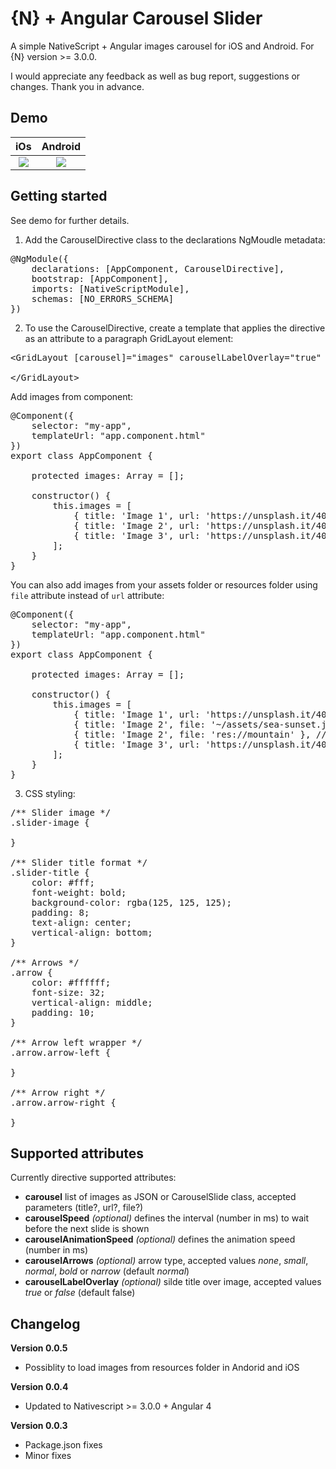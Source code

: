 # {N} + Angular Carousel Slider
A simple NativeScript + Angular images carousel for iOS and Android. For {N} version >= 3.0.0.

I would appreciate any feedback as well as bug report, suggestions or changes. Thank you in advance.

## Demo

iOs                        |  Android
:-------------------------:|:-------------------------:
![](https://github.com/alcoceba/ngCarouselDirective/blob/master/demo/ios.gif?raw=true)|![](https://github.com/alcoceba/ngCarouselDirective/blob/master/demo/android.gif?raw=true)

## Getting started


See demo for further details.

1. Add the CarouselDirective class to the declarations NgMoudle metadata:
<pre>
@NgModule({
    declarations: [AppComponent, CarouselDirective],
    bootstrap: [AppComponent],
    imports: [NativeScriptModule],
    schemas: [NO_ERRORS_SCHEMA]
})
</pre>

2. To use the CarouselDirective, create a template that applies the directive as an attribute to a paragraph GridLayout element:
<pre>
&lt;GridLayout [carousel]="images" carouselLabelOverlay="true" carouselSpeed="2000"&gt;
    
&lt;/GridLayout&gt;
</pre>

Add images from component:
<pre>
@Component({
    selector: "my-app",
    templateUrl: "app.component.html"
})
export class AppComponent {

    protected images: Array<any> = [];

    constructor() {
        this.images = [
            { title: 'Image 1', url: 'https://unsplash.it/400/300/?image=867' },
            { title: 'Image 2', url: 'https://unsplash.it/400/300/?image=870' },
            { title: 'Image 3', url: 'https://unsplash.it/400/300/?image=876' },
        ];
    }
}
</pre>

You can also add images from your assets folder or resources folder using `file` attribute instead of `url` attribute:
<pre>
@Component({
    selector: "my-app",
    templateUrl: "app.component.html"
})
export class AppComponent {

    protected images: Array<any> = [];

    constructor() {
        this.images = [
            { title: 'Image 1', url: 'https://unsplash.it/400/300/?image=867' },
            { title: 'Image 2', file: '~/assets/sea-sunset.jpg' },
            { title: 'Image 2', file: 'res://mountain' }, // Resource whitout extension
            { title: 'Image 3', url: 'https://unsplash.it/400/300/?image=876' },
        ];
    }
}
</pre>


3. CSS styling:

<pre>
/** Slider image */
.slider-image {

}

/** Slider title format */
.slider-title {
    color: #fff;
    font-weight: bold;
    background-color: rgba(125, 125, 125);
    padding: 8;
    text-align: center;
    vertical-align: bottom;
}

/** Arrows */
.arrow {
    color: #ffffff;
    font-size: 32;
    vertical-align: middle;
    padding: 10;
}

/** Arrow left wrapper */
.arrow.arrow-left {

}

/** Arrow right */
.arrow.arrow-right {

}
</pre>

## Supported attributes

Currently directive supported attributes:

* **carousel** list of images as JSON or CarouselSlide class, accepted parameters (title?, url?, file?)
* **carouselSpeed** _(optional)_ defines the interval (number in ms) to wait before the next slide is shown 
* **carouselAnimationSpeed** _(optional)_ defines the animation speed (number in ms)
* **carouselArrows** _(optional)_ arrow type, accepted values _none_, _small_, _normal_, _bold_ or _narrow_ (default _normal_)
* **carouselLabelOverlay** _(optional)_ silde title over image, accepted values _true_ or _false_ (default false)

## Changelog

**Version 0.0.5**

* Possiblity to load images from resources folder in Andorid and iOS

**Version 0.0.4**

* Updated to Nativescript >= 3.0.0 + Angular 4

**Version 0.0.3**

* Package.json fixes
* Minor fixes
